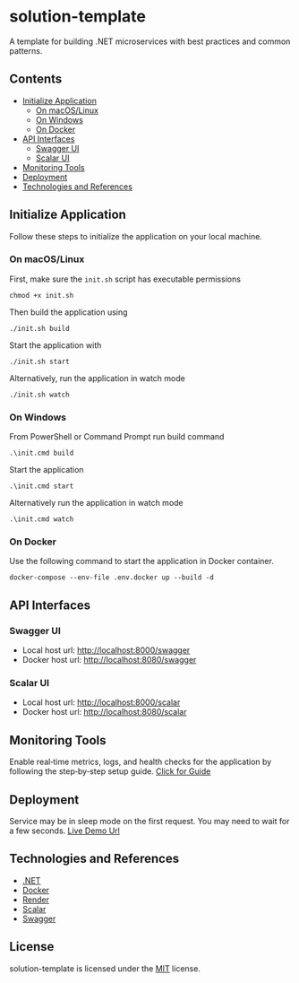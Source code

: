 # solution-template
A template for building .NET microservices with best practices and common patterns.

## Contents
- [Initialize Application](#initialize-application)
    - [On macOS/Linux](#on-macoslinux)
    - [On Windows](#on-windows)
    - [On Docker](#on-docker)
- [API Interfaces](#api-interfaces)
    - [Swagger UI](#swagger-ui)
    - [Scalar UI](#scalar-ui)
- [Monitoring Tools](#monitoring-tools)
- [Deployment](#deployment)
- [Technologies and References](#technologies-and-references)

## Initialize Application
Follow these steps to initialize the application on your local machine.
### On macOS/Linux
First, make sure the `init.sh` script has executable permissions
```
chmod +x init.sh
```
Then build the application using
```
./init.sh build
```
Start the application with
```
./init.sh start
```
Alternatively, run the application in watch mode
```
./init.sh watch
```
### On Windows
From PowerShell or Command Prompt run build command
```
.\init.cmd build
```
Start the application
```
.\init.cmd start
```
Alternatively run the application in watch mode
```
.\init.cmd watch
```

### On Docker
Use the following command to start the application in Docker container.
```
docker-compose --env-file .env.docker up --build -d
```

## API Interfaces
### Swagger UI
- Local host url: [http://localhost:8000/swagger](http://localhost:8000/swagger)
- Docker host url: [http://localhost:8080/swagger](http://localhost:8080/swagger)
### Scalar UI
- Local host url: [http://localhost:8000/scalar](http://localhost:8000/scalar)
- Docker host url: [http://localhost:8080/scalar](http://localhost:8080/scalar)

## Monitoring Tools
Enable real‑time metrics, logs, and health checks for the application by following the step‑by‑step setup guide. [Click for Guide](dockerfiles/monitoring/GUIDE.md)

## Deployment
Service may be in sleep mode on the first request. You may need to wait for a few seconds. [Live Demo Url](https://api-0oqs.onrender.com/scalar)

## Technologies and References
- [.NET](https://dotnet.microsoft.com/)
- [Docker](https://www.docker.com/)
- [Render](https://render.com/)
- [Scalar](https://scalar.com/)
- [Swagger](https://swagger.io/)

## License
solution-template is licensed under the [MIT](LICENSE) license.

